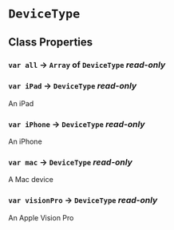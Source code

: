 # `DeviceType`

## Class Properties

### `var all` → `Array` of `DeviceType` _read-only_

### `var iPad` → `DeviceType` _read-only_

An iPad   
  


### `var iPhone` → `DeviceType` _read-only_

An iPhone   
  


### `var mac` → `DeviceType` _read-only_

A Mac device   
  


### `var visionPro` → `DeviceType` _read-only_

An Apple Vision Pro   
  

